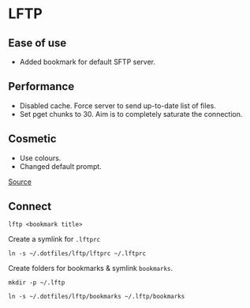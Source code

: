 # LFTP

## Ease of use

*   Added bookmark for default SFTP server.

## Performance

*   Disabled cache. Force server to send up-to-date list of files.
*   Set pget chunks to 30. Aim is to completely saturate the connection.

## Cosmetic

*   Use colours.
*   Changed default prompt.

[Source][1]

## Connect

`lftp <bookmark title>`

Create a symlink for `.lftprc`

`ln -s ~/.dotfiles/lftp/lftprc ~/.lftprc`

Create folders for bookmarks & symlink `bookmarks`.

`mkdir -p ~/.lftp`

`ln -s ~/.dotfiles/lftp/bookmarks ~/.lftp/bookmarks`

[1]: http://lftp.yar.ru/lftp-man.html
